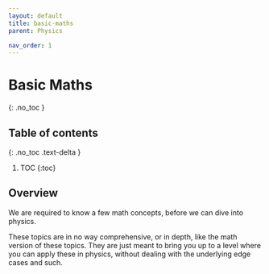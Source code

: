 ```yaml
---
layout: default
title: basic-maths
parent: Physics

nav_order: 1
---
```


# Basic Maths
{: .no_toc }

## Table of contents
{: .no_toc .text-delta }

1. TOC
{:toc}


## Overview
We are required to know a few math concepts, before we can dive into physics.

These topics are in no way comprehensive, or in depth, like the math version of these topics. They are just meant to bring you up to a level where you can apply these in physics, without dealing with the underlying edge cases and such.
